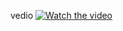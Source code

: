 vedio
[![Watch the video](https://img.youtube.com/vi/qVAJ2t9PF4/0.jpg)](https://youtube.com/shorts/_qVAJ2t9PF4?feature=share)
